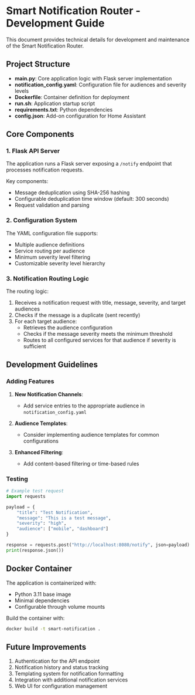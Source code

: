 # Smart Notification Router - Development Guide

This document provides technical details for development and maintenance of the Smart Notification Router.

## Project Structure

- **main.py**: Core application logic with Flask server implementation
- **notification_config.yaml**: Configuration file for audiences and severity levels
- **Dockerfile**: Container definition for deployment
- **run.sh**: Application startup script
- **requirements.txt**: Python dependencies
- **config.json**: Add-on configuration for Home Assistant

## Core Components

### 1. Flask API Server

The application runs a Flask server exposing a `/notify` endpoint that processes notification requests.

Key components:
- Message deduplication using SHA-256 hashing
- Configurable deduplication time window (default: 300 seconds)
- Request validation and parsing

### 2. Configuration System

The YAML configuration file supports:
- Multiple audience definitions
- Service routing per audience
- Minimum severity level filtering
- Customizable severity level hierarchy

### 3. Notification Routing Logic

The routing logic:
1. Receives a notification request with title, message, severity, and target audiences
2. Checks if the message is a duplicate (sent recently)
3. For each target audience:
   - Retrieves the audience configuration
   - Checks if the message severity meets the minimum threshold
   - Routes to all configured services for that audience if severity is sufficient

## Development Guidelines

### Adding Features

1. **New Notification Channels**:
   - Add service entries to the appropriate audience in `notification_config.yaml`

2. **Audience Templates**:
   - Consider implementing audience templates for common configurations

3. **Enhanced Filtering**:
   - Add content-based filtering or time-based rules

### Testing

```python
# Example test request
import requests

payload = {
    "title": "Test Notification",
    "message": "This is a test message",
    "severity": "high",
    "audience": ["mobile", "dashboard"]
}

response = requests.post("http://localhost:8080/notify", json=payload)
print(response.json())
```

## Docker Container

The application is containerized with:
- Python 3.11 base image
- Minimal dependencies
- Configurable through volume mounts

Build the container with:
```bash
docker build -t smart-notification .
```

## Future Improvements

1. Authentication for the API endpoint
2. Notification history and status tracking
3. Templating system for notification formatting
4. Integration with additional notification services
5. Web UI for configuration management